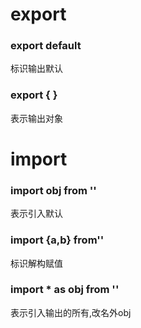 # export

### export default

标识输出默认

### export { }

表示输出对象



# import

### import obj from ''

表示引入默认

### import {a,b} from''

标识解构赋值

### import * as obj from ''

表示引入输出的所有,改名外obj

